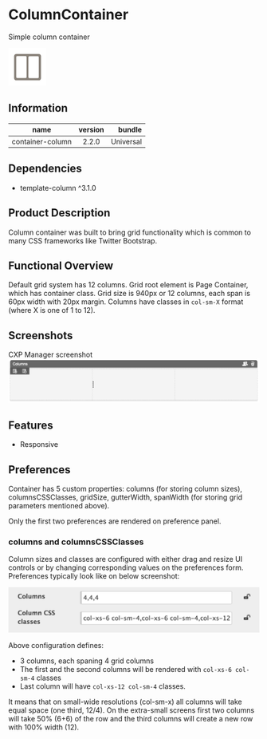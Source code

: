 # ColumnContainer
Simple column container

![icon](./icon.png)

## Information
|  name |  version |  bundle |
|--|:--:|--:|
|  container-column |  2.2.0 |  Universal |

## Dependencies

- template-column ^3.1.0

## Product Description
Column container was built to bring grid functionality which is common to many CSS frameworks like Twitter Bootstrap.

## Functional Overview
Default grid system has 12 columns. Grid root element is Page Container, which has container class. Grid size is 940px or 12 columns, each span is 60px width with 20px margin. Columns have classes in `col-sm-X` format (where X is one of 1 to 12).

## Screenshots
CXP Manager screenshot
![ScreenShot](./docs/media/column-container-screenshot.png)

## Features

- Responsive

## Preferences
Container has 5 custom properties: columns (for storing column sizes), columnsCSSClasses, gridSize, gutterWidth, spanWidth (for storing grid parameters mentioned above).

Only the first two preferences are rendered on preference panel.

### columns and columnsCSSClasses
Column sizes and classes are configured with either drag and resize UI controls or by changing corresponding values on the preferences form. Preferences typically look like on below screenshot:

![Preferences Form](./docs/media/column-container-preferences-form-screenshot.png)

Above configuration defines:


- 3 columns, each spaning 4 grid columns
- The first and the second columns will be rendered with `col-xs-6 col-sm-4` classes
- Last column will have `col-xs-12 col-sm-4` classes.

It means that on small-wide resolutions (col-sm-x) all columns will take equal space (one third, 12/4). On the extra-small screens first two columns will take 50% (6+6) of the row and the third columns will create a new row with 100% width (12).

